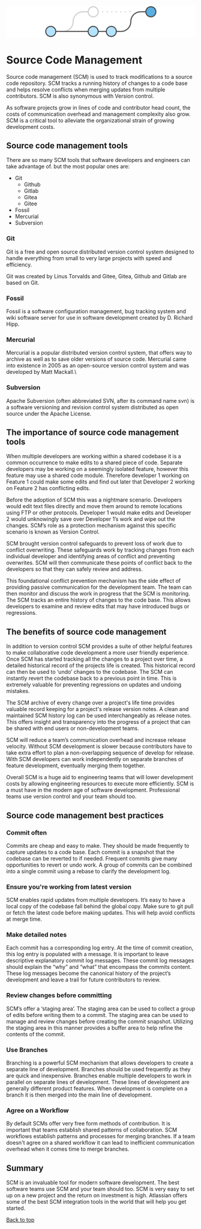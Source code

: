 ![Version ontrol system](images/vcs.svg "Source code management")
# Source Code Management

Source code management (SCM) is used to track modifications to a source code repository. SCM tracks a running history of changes to a code base and helps resolve conflicts when merging updates from multiple contributors. SCM is also synonymous with Version control.

As software projects grow in lines of code and contributor head count, the costs of communication overhead and management complexity also grow. SCM is a critical tool to alleviate the organizational strain of growing development costs.

## Source code management tools

There are so many SCM tools that software developers and engineers can take advantage of. but the most popular ones are:
* Git
  * Github
  * Gitlab
  * Gitea
  * Gitee
* Fossil
* Mercurial
* Subversion

### Git

Git is a free and open source distributed version control system designed to handle everything from small to very large projects with speed and efficiency.

Git was created  by Linus Torvalds and Gitee, Gitea, Github and Gitlab  are based on Git.

### Fossil

Fossil is a software configuration management, bug tracking system and wiki software server for use in software development created by D. Richard Hipp.

### Mercurial

Mercurial is a popular distributed version control system, that offers way to archive as well as to save older versions of source code. Mercurial came into existence in 2005 as an open-source version control system and was developed by Matt Mackall.\

### Subversion

Apache Subversion (often abbreviated SVN, after its command name svn) is a software versioning and revision control system distributed as open source under the Apache License.

## The importance of source code management tools

When multiple developers are working within a shared codebase it is a common occurrence to make edits to a shared piece of code. Separate developers may be working on a seemingly isolated feature, however this feature may use a shared code module. Therefore developer 1 working on Feature 1 could make some edits and find out later that Developer 2 working on Feature 2 has conflicting edits.

Before the adoption of SCM this was a nightmare scenario. Developers would edit text files directly and move them around to remote locations using FTP or other protocols. Developer 1 would make edits and Developer 2 would unknowingly save over Developer 1’s work and wipe out the changes. SCM’s role as a protection mechanism against this specific scenario is known as Version Control.

SCM brought version control safeguards to prevent loss of work due to conflict overwriting. These safeguards work by tracking changes from each individual developer and identifying areas of conflict and preventing overwrites. SCM will then communicate these points of conflict back to the developers so that they can safely review and address.

This foundational conflict prevention mechanism has the side effect of providing passive communication for the development team. The team can then monitor and discuss the work in progress that the SCM is monitoring. The SCM tracks an entire history of changes to the code base. This allows developers to examine and review edits that may have introduced bugs or regressions.

## The benefits of source code management

In addition to version control SCM provides a suite of other helpful features to make collaborative code development a more user friendly experience. Once SCM has started tracking all the changes to a project over time, a detailed historical record of the projects life is created. This historical record can then be used to ‘undo’ changes to the codebase. The SCM can instantly revert the codebase back to a previous point in time. This is extremely valuable for preventing regressions on updates and undoing mistakes.

The SCM archive of every change over a project's life time provides valuable record keeping for a project's release version notes. A clean and maintained SCM history log can be used interchangeably as release notes. This offers insight and transparency into the progress of a project that can be shared with end users or non-development teams.

SCM will reduce a team’s communication overhead and increase release velocity. Without SCM development is slower because contributors have to take extra effort to plan a non-overlapping sequence of develop for release. With SCM developers can work independently on separate branches of feature development, eventually merging them together.

Overall SCM is a huge aid to engineering teams that will lower development costs by allowing engineering resources to execute more efficiently. SCM is a must have in the modern age of software development. Professional teams use version control and your team should too.

## Source code management best practices

### Commit often

Commits are cheap and easy to make. They should be made frequently to capture updates to a code base. Each commit is a snapshot that the codebase can be reverted to if needed. Frequent commits give many opportunities to revert or undo work. A group of commits can be combined into a single commit using a rebase to clarify the development log.

### Ensure you're working from latest version

SCM enables rapid updates from multiple developers. It’s easy to have a local copy of the codebase fall behind the global copy. Make sure to git pull or fetch the latest code before making updates. This will help avoid conflicts at merge time.

### Make detailed notes

Each commit has a corresponding log entry. At the time of commit creation, this log entry is populated with a message. It is important to leave descriptive explanatory commit log messages. These commit log messages should explain the “why” and “what” that encompass the commits content. These log messages become the canonical history of the project’s development and leave a trail for future contributors to review.

### Review changes before committing

SCM’s offer a ‘staging area’. The staging area can be used to collect a group of edits before writing them to a commit. The staging area can be used to manage and review changes before creating the commit snapshot. Utilizing the staging area in this manner provides a buffer area to help refine the contents of the commit.

### Use Branches

Branching is a powerful SCM mechanism that allows developers to create a separate line of development. Branches should be used frequently as they are quick and inexpensive. Branches enable multiple developers to work in parallel on separate lines of development. These lines of development are generally different product features. When development is complete on a branch it is then merged into the main line of development.

### Agree on a Workflow

By default SCMs offer very free form methods of contribution. It is important that teams establish shared patterns of collaboration. SCM workflows establish patterns and processes for merging branches. If a team doesn't agree on a shared workflow it can lead to inefficient communication overhead when it comes time to merge branches.

## Summary

SCM is an invaluable tool for modern software development. The best software teams use SCM and your team should too. SCM is very easy to set up on a new project and the return on investment is high. Atlassian offers some of the best SCM integration tools in the world that will help you get started.

[Back to top](./README.md)